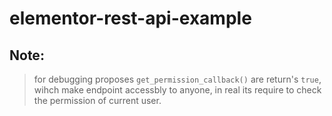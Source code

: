 # elementor-rest-api-example

## Note:
> for debugging proposes `get_permission_callback()` are return's `true`, wihch make endpoint accessbly to anyone, in real its require to check the permission of current user.
